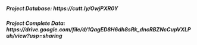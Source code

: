 <h5> Project Database: https://cutt.ly/OwjPXR0Y </h5>
<h5> Project Complete Data: https://drive.google.com/file/d/1QagED8H6dh8sRk_dncRBZNcCupVXLPuh/view?usp=sharing </h5>
